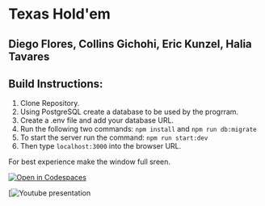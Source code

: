 # Texas Hold'em 
## Diego Flores, Collins Gichohi, Eric Kunzel, Halia Tavares 
## Build Instructions:
1. Clone Repository.
2. Using PostgreSQL create a database to be used by the progrram.
3. Create a .env file and add your database URL.
4. Run the following two commands:
```npm install``` and
```npm run db:migrate```
5. To start the server run the command: ```npm run start:dev```
6. Then type ```localhost:3000``` into the browser URL.

For best experience make the window full sreen.

[![Open in Codespaces](https://classroom.github.com/assets/launch-codespace-7f7980b617ed060a017424585567c406b6ee15c891e84e1186181d67ecf80aa0.svg)](https://classroom.github.com/open-in-codespaces?assignment_repo_id=12502855)

[![Youtube presentation](https://youtu.be/EOrGdwRG8zs?si=r3Ei5_kUzyIcxylE)
